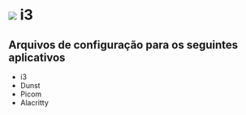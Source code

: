 # ![](https://github.com/i3/i3/blob/next/docs/logo-30.png?raw=true) i3

## Arquivos de configuração para os seguintes aplicativos
- i3
- Dunst
- Picom
- Alacritty